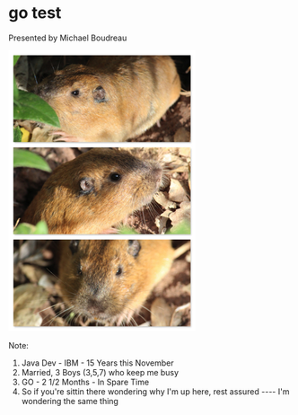 # go test

Presented by Michael Boudreau 

![gopher](resources/gopher.jpg)

Note:
1. Java Dev - IBM - 15 Years this November
2. Married, 3 Boys (3,5,7) who keep me busy
3. GO - 2 1/2 Months - In Spare Time
4. So if you're sittin there wondering why I'm up here, rest assured ---- I'm wondering the same thing
